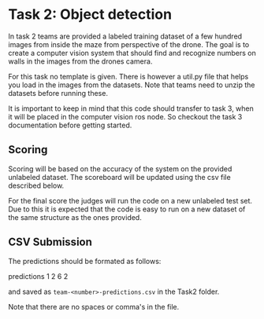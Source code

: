 # Task 2: Object detection

In task 2 teams are provided a labeled training dataset of a few hundred images from inside the maze from perspective of the drone. The goal is to create a computer vision system that should find and recognize numbers on walls in the images from the drones camera.

For this task no template is given. There is however a util.py file that helps you load in the images from the datasets. Note that teams need to unzip the datasets before running these.

It is important to keep in mind that this code should transfer to task 3, when it will be placed in the computer vision ros node. So checkout the task 3 documentation before getting started.

## Scoring

Scoring will be based on the accuracy of the system on the provided unlabeled dataset. The scoreboard will be updated using the csv file described below.

For the final score the judges will run the code on a new unlabeled test set. Due to this it is expected that the code is easy to run on a new dataset of the same structure as the ones provided.

## CSV Submission

The predictions should be formated as follows:

predictions
1
2
6
2

and saved as `team-<number>-predictions.csv` in the Task2 folder.

Note that there are no spaces or comma's in the file.
